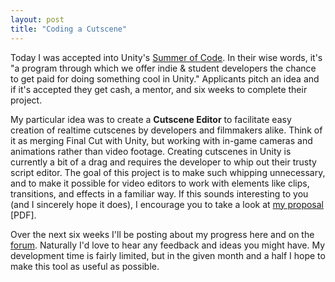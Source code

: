 ```yaml
---
layout: post
title: "Coding a Cutscene"
---
```


Today I was accepted into Unity's [Summer of Code](http://www.unity3d.com/usc/). In their wise words, it's "a program through which we offer indie & student developers the chance to get paid for doing something cool in Unity." Applicants pitch an idea and if it's accepted they get cash, a mentor, and six weeks to complete their project.

My particular idea was to create a **Cutscene Editor** to facilitate easy creation of realtime cutscenes by developers and filmmakers alike. Think of it as merging Final Cut with Unity, but working with in-game cameras and animations rather than video footage. Creating cutscenes in Unity is currently a bit of a drag and requires the developer to whip out their trusty script editor. The goal of this project is to make such whipping unnecessary, and to make it possible for video editors to work with elements like clips, transitions, and effects in a familiar way. If this sounds interesting to you (and I sincerely hope it does), I encourage you to take a look at [my proposal](https://s3.amazonaws.com/matthewminer/usc-proposal.pdf) [PDF].

Over the next six weeks I'll be posting about my progress here and on the [forum](http://forum.unity3d.com/). Naturally I'd love to hear any feedback and ideas you might have. My development time is fairly limited, but in the given month and a half I hope to make this tool as useful as possible.
